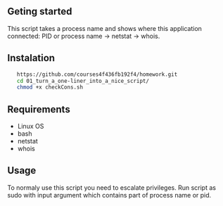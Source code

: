 ## Geting started
This script takes a process name and shows where this application connected:
PID or process name -> netstat -> whois.
## Instalation
```sh
   https://github.com/courses4f436fb192f4/homework.git
   cd 01_turn_a_one-liner_into_a_nice_script/
   chmod +x checkCons.sh
```

## Requirements
* Linux OS
* bash
* netstat
* whois

## Usage
To normaly use this script you need to escalate privileges.
Run script as sudo with input argument which contains
part of process name or pid.
